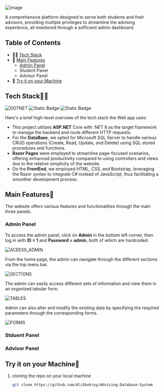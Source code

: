 ![image](https://www.pwcs.edu/userfiles/servers/server_340140/image/student-services/school-counseling/academic_advising.png)

A comprehensive platform designed to serve both students and their advisors, providing multiple privileges to streamline the advising experience, all monitored through a sufficient admin dashboard.

## Table of Contents

- 🧑‍💻 [Tech Stack](#tech-stack)
- 🛫 [Main Features](#main-features)
  - [Admin Panel](#admin-panel)
  - Student Panel
  - Advisor Panel
- 🔨 [Try it on your Machine](#try-it-on-your-machine)

## Tech Stack🧑‍💻

![DOTNET](https://img.shields.io/badge/.NET_8-%20%23512BD4?style=for-the-badge&logo=dotnet&logoColor=white&labelColor=%23512BD4&color=%23512BD4)
![Static Badge](https://img.shields.io/badge/MSSQL-%23CC2927?style=for-the-badge&logo=microsoftsqlserver&logoColor=white&labelColor=%23CC2927&color=%23CC2927)
![Static Badge](https://img.shields.io/badge/Razor%20Pages-%23512BD4?style=for-the-badge&logo=blazor&logoColor=white&labelColor=%23512BD4&color=%23512BD4)

Here's a brief high-level overview of the tech stack the Well app uses:

- This project utilizes **ASP.NET** Core with .NET 8 as the target framework to manage the backend and route different HTTP requests.
- For the **DataBase**, we opted for Microsoft SQL Server to handle various CRUD operations (Create, Read, Update, and Delete) using SQL stored procedures and functions.
- **Razor Pages** were employed to streamline page-focused scenarios, offering enhanced productivity compared to using controllers and views due to the relative simplicity of the website.
- On the **FrontEnd**, we employed HTML, CSS, and Bootstrap, leveraging the Razor syntax to integrate C# instead of JavaScript, thus facilitating a smoother development process.

## Main Features🛫

The website offers various features and functionalities through the main three panels.

### Admin Panel

To access the admin panel, click on **Admin** in the bottom left corner, then log in with **ID = 1** and **Password = admin**, both of which are hardcoded.

![ACEESS_ADMIN]()

From the home page, the admin can navigate through the different sections via the top menu bar.

![SECTIONS]()

The admin can easily access different sets of information and view them in an organized tabular form.

![TABLES]()

Admin can also alter and modify the existing data by specifying the required parameters through the corresponding forms.

![FORMS]()

### Stduent Panel

### Advisor Panel

## Try it on your Machine🔨

1. cloning the repo on your local machine

   ``` bash
   git clone https://github.com/AliShokryy/Advising-Database-System
   ```
